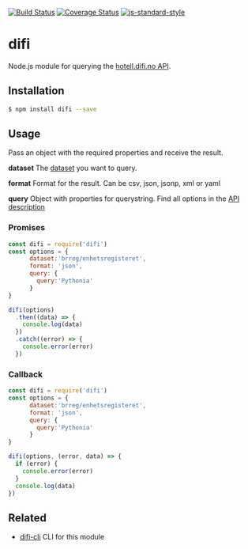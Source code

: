 [![Build Status](https://travis-ci.org/zrrrzzt/difi.svg?branch=master)](https://travis-ci.org/zrrrzzt/difi)
[![Coverage Status](https://coveralls.io/repos/zrrrzzt/difi/badge.svg?branch=master&service=github)](https://coveralls.io/github/zrrrzzt/difi?branch=master)
[![js-standard-style](https://img.shields.io/badge/code%20style-standard-brightgreen.svg?style=flat)](https://github.com/feross/standard)
# difi

Node.js module for querying the [hotell.difi.no API](http://hotell.difi.no/api).

## Installation

```sh
$ npm install difi --save
```

## Usage

Pass an object with the required properties and receive the result.

**dataset** The [dataset](http://hotell.difi.no/) you want to query.

**format** Format for the result. Can be csv, json, jsonp, xml or yaml

**query** Object with properties for querystring. Find all options in the [API description](http://hotell.difi.no/api)

### Promises

```JavaScript
const difi = require('difi')
const options = {
      dataset:'brreg/enhetsregisteret',
      format: 'json',
      query: {
        query:'Pythonia'
      }
}

difi(options)
  .then((data) => {
    console.log(data)
  })
  .catch((error) => {
    console.error(error)
  })
```

### Callback

```JavaScript
const difi = require('difi')
const options = {
      dataset:'brreg/enhetsregisteret',
      format: 'json',
      query: {
        query:'Pythonia'
      }
}

difi(options, (error, data) => {
  if (error) {
    console.error(error)
  }
  console.log(data)
})
```

## Related

- [difi-cli](https://github.com/zrrrzzt/difi-cli) CLI for this module
